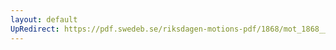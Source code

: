 ```yaml
---
layout: default
UpRedirect: https://pdf.swedeb.se/riksdagen-motions-pdf/1868/mot_1868__ak__00125/mot_1868__ak__00125_001.pdf
---
```

